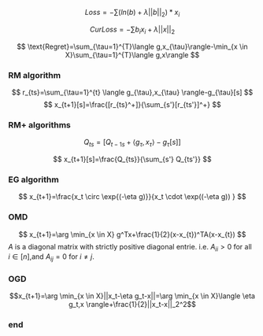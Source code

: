 $$Loss=-\sum(ln(b)+\lambda ||b||_2)*x_i$$

$$CurLoss=-\sum b_ix_i+\lambda||x||_2$$

$$
\text{Regret}=\sum_{\tau=1}^{T}\langle g,x_{\tau}\rangle-\min_{x \in X}\sum_{\tau=1}^{T}\langle g,x\rangle
$$
### RM algorithm
$$
r_{ts}=\sum_{\tau=1}^{t}  \langle g_{\tau},x_{\tau} \rangle-g_{\tau}[s]
$$
$$
x_{t+1}[s]=\frac{[r_{ts}^+]}{\sum_{s'}[r_{ts'}]^+}
$$

### RM+ algorithms

$$Q_{ts}=[Q_{t-1s}+\langle g_{\tau},x_{\tau} \rangle-g_{\tau}[s]]$$

$$
x_{t+1}[s]=\frac{Q_{ts}}{\sum_{s'} Q_{ts'}}
$$

### EG algorithm
$$
x_{t+1}=\frac{x_t \circ \exp{(-\eta g)}}{x_t \cdot \exp((-\eta g)) }
$$

### OMD

$$
x_{t+1}=\arg \min_{x \in X} g^Tx+\frac{1}{2}(x-x_{t})^TA(x-x_{t})
$$
$A$ is a diagonal matrix with strictly positive diagonal entrie. i.e. $A_{ii}>0$ for all $i \in {[n]}$,and $A_{ij}=0$ for $i\neq j$.

### OGD


$$x_{t+1}=\arg \min_{x \in X}||x_t-\eta g_t-x||=\arg \min_{x \in X}\langle \eta g_t,x \rangle+\frac{1}{2}||x_t-x||_2^2$$

### end
